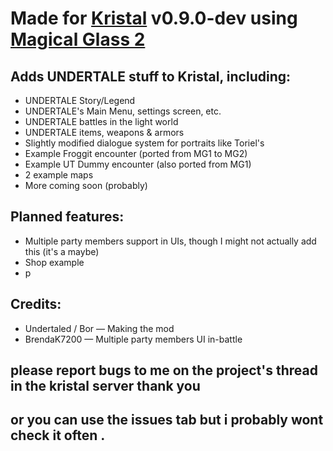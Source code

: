 # Made for [Kristal](https://github.com/KristalTeam/Kristal) v0.9.0-dev using [Magical Glass 2](https://github.com/Idunno1/magical-glass-2)

## Adds **UNDERTALE** stuff to Kristal, including:
* UNDERTALE Story/Legend
* UNDERTALE's Main Menu, settings screen, etc.
* UNDERTALE battles in the light world
* UNDERTALE items, weapons & armors
* Slightly modified dialogue system for portraits like Toriel's
* Example Froggit encounter (ported from MG1 to MG2)
* Example UT Dummy encounter (also ported from MG1)
* 2 example maps
* More coming soon (probably)

## Planned features:
* Multiple party members support in UIs, though I might not actually add this (it's a maybe)
* Shop example
* p

## Credits:
* Undertaled / Bor — Making the mod
* BrendaK7200 — Multiple party members UI in-battle

## please report bugs to me on the project's thread in the kristal server thank you
## or you can use the issues tab but i probably wont check it often .
